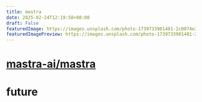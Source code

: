 ```yaml
---
title: mastra
date: 2025-02-24T12:19:58+08:00
draft: False
featuredImage: https://images.unsplash.com/photo-1739733901481-2c0074e33ede?ixid=M3w0NjAwMjJ8MHwxfHJhbmRvbXx8fHx8fHx8fDE3NDAzNzA3OTJ8&ixlib=rb-4.0.3
featuredImagePreview: https://images.unsplash.com/photo-1739733901481-2c0074e33ede?ixid=M3w0NjAwMjJ8MHwxfHJhbmRvbXx8fHx8fHx8fDE3NDAzNzA3OTJ8&ixlib=rb-4.0.3
---
```


# [mastra-ai/mastra](https://github.com/mastra-ai/mastra)

# future
